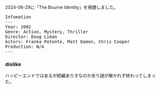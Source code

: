 
2024-06-29に「The Bourne Identity」を視聴しました。

<pre>
Infomation
---
Year: 2002
Genre: Action, Mystery, Thriller
Director: Doug Liman
Actors: Franka Potente, Matt Damon, Chris Cooper
Production: N/A
---
</pre>

### dislike

ハッピーエンドではあるが続編ありきなのか余り謎が解かれず終わってしまった。
